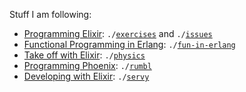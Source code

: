 Stuff I am following:

- [Programming Elixir](https://pragprog.com/book/elixir13/programming-elixir-1-3): `./`[`exercises`](https://github.com/stenowtf/learning-and-stuff/tree/master/exercises) and `./`[`issues`](https://github.com/stenowtf/learning-and-stuff/tree/master/issues)
- [Functional Programming in Erlang](https://www.futurelearn.com/courses/functional-programming-erlang): `./`[`fun-in-erlang`](https://github.com/stenowtf/learning-and-stuff/tree/master/fun-in-erlang)
- [Take off with Elixir](https://bigmachine.io/products/take-off-with-elixir/): `./`[`physics`](https://github.com/stenowtf/learning-and-stuff/tree/master/physics)
- [Programming Phoenix](https://pragprog.com/book/phoenix/programming-phoenix): `./`[`rumbl`](https://github.com/stenowtf/learning-and-stuff/tree/master/rumbl)
- [Developing with Elixir](https://online.pragmaticstudio.com/courses/elixir): `./`[`servy`](https://github.com/stenowtf/learning-and-stuff/tree/master/servy)
